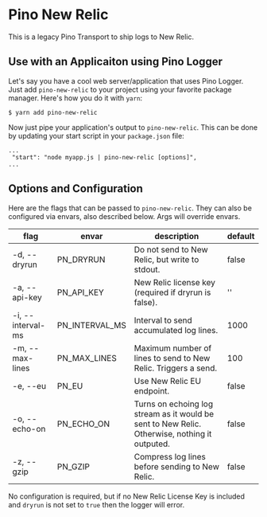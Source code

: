 # Pino New Relic

This is a legacy Pino Transport to ship logs to New Relic.

## Use with an Applicaiton using Pino Logger

Let's say you have a cool web server/application that uses Pino Logger.  Just add 
`pino-new-relic` to your project using your favorite package manager.  Here's how
you do it with `yarn`:

```
$ yarn add pino-new-relic
```

Now just pipe your application's output to `pino-new-relic`.  This can be done by
updating your start script in your `package.json` file:

```
...
 "start": "node myapp.js | pino-new-relic [options]",
... 
```

## Options and Configuration

Here are the flags that can be passed to `pino-new-relic`. They can also be configured 
via envars, also described below.  Args will override envars.

| flag | envar | description | default |
|---|---|---|---|
| -d, --dryrun | PN_DRYRUN | Do not send to New Relic, but write to stdout. | false |
| -a, --api-key | PN_API_KEY | New Relic license key (required if dryrun is false). | '' |
| -i, --interval-ms | PN_INTERVAL_MS | Interval to send accumulated log lines. | 1000 |
| -m, --max-lines | PN_MAX_LINES | Maximum number of lines to send to New Relic. Triggers a send. | 100 |
| -e, --eu | PN_EU | Use New Relic EU endpoint. | false |
| -o, --echo-on | PN_ECHO_ON | Turns on echoing log stream as it would be sent to New Relic. Otherwise, nothing it outputed. | false |
| -z, --gzip | PN_GZIP | Compress log lines before sending to New Relic. | false |

No configuration is required, but if no New Relic License Key is included and
`dryrun` is not set to `true` then the logger will error.